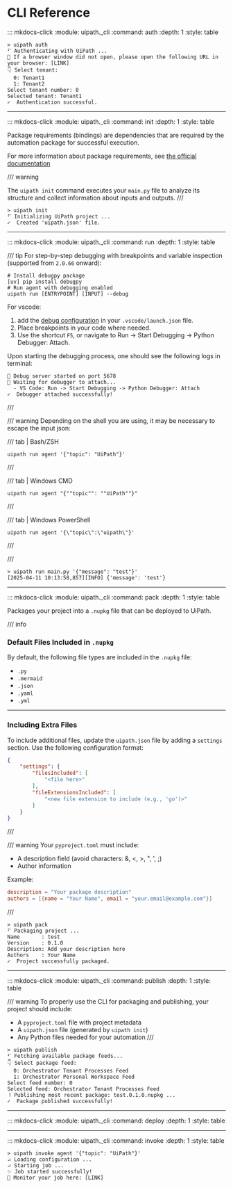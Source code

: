 # CLI Reference

::: mkdocs-click
    :module: uipath._cli
    :command: auth
    :depth: 1
    :style: table

<!-- termynal -->

```shell
> uipath auth
⠋ Authenticating with UiPath ...
🔗 If a browser window did not open, please open the following URL in your browser: [LINK]
👇 Select tenant:
  0: Tenant1
  1: Tenant2
Select tenant number: 0
Selected tenant: Tenant1
✓  Authentication successful.
```
---

::: mkdocs-click
    :module: uipath._cli
    :command: init
    :depth: 1
    :style: table

Package requirements (bindings) are dependencies that are required by the automation package for successful execution.

For more information about package requirements, see  [the official documentation](https://docs.uipath.com/orchestrator/automation-cloud/latest/user-guide/managing-package-requirements)

/// warning

The `uipath init` command executes your `main.py` file to analyze its structure and collect information about inputs and outputs.
///

<!-- termynal -->
```shell
> uipath init
⠋ Initializing UiPath project ...
✓  Created 'uipath.json' file.
```
---

::: mkdocs-click
    :module: uipath._cli
    :command: run
    :depth: 1
    :style: table

/// tip
For step-by-step debugging with breakpoints and variable inspection (supported from `2.0.66` onward):
```console
# Install debugpy package
[uv] pip install debugpy
# Run agent with debugging enabled
uipath run [ENTRYPOINT] [INPUT] --debug
```
For vscode:
1. add the [debug configuration](https://github.com/UiPath/uipath-python/blob/main/.vscode/launch.json) in your `.vscode/launch.json` file.
2. Place breakpoints in your code where needed.
3. Use the shortcut `F5`, or navigate to Run -> Start Debugging -> Python Debugger: Attach.

Upon starting the debugging process, one should see the following logs in terminal:
```console
🐛 Debug server started on port 5678
📌 Waiting for debugger to attach...
  - VS Code: Run -> Start Debugging -> Python Debugger: Attach
✓  Debugger attached successfully!
```
///

/// warning
Depending on the shell you are using, it may be necessary to escape the input json:

/// tab | Bash/ZSH
```console
uipath run agent '{"topic": "UiPath"}'
```
///

/// tab | Windows CMD
```console
uipath run agent "{""topic"": ""UiPath""}"
```
///

/// tab | Windows PowerShell
```console
uipath run agent '{\"topic\":\"uipath\"}'
```
///

///

<!-- termynal -->

```shell
> uipath run main.py '{"message": "test"}'
[2025-04-11 10:13:58,857][INFO] {'message': 'test'}
```
---

::: mkdocs-click
    :module: uipath._cli
    :command: pack
    :depth: 1
    :style: table

Packages your project into a `.nupkg` file that can be deployed to UiPath.

/// info
### Default Files Included in `.nupkg`

By default, the following file types are included in the `.nupkg` file:

- `.py`
- `.mermaid`
- `.json`
- `.yaml`
- `.yml`

---

### Including Extra Files

To include additional files, update the `uipath.json` file by adding a `settings` section. Use the following configuration format:

```json
{
    "settings": {
        "filesIncluded": [
            "<file here>"
        ],
        "fileExtensionsIncluded": [
            "<new file extension to include (e.g., 'go')>"
        ]
    }
}
```

///

/// warning
Your `pyproject.toml` must include:

-   A description field (avoid characters: &, <, >, ", ', ;)
-   Author information

Example:

```toml
description = "Your package description"
authors = [{name = "Your Name", email = "your.email@example.com"}]
```
///

<!-- termynal -->
```shell
> uipath pack
⠋ Packaging project ...
Name       : test
Version    : 0.1.0
Description: Add your description here
Authors    : Your Name
✓  Project successfully packaged.
```
---

::: mkdocs-click
    :module: uipath._cli
    :command: publish
    :depth: 1
    :style: table

/// warning
To properly use the CLI for packaging and publishing, your project should include:

-   A `pyproject.toml` file with project metadata
-   A `uipath.json` file (generated by `uipath init`)
-   Any Python files needed for your automation
///

<!-- termynal -->

```shell
> uipath publish
⠋ Fetching available package feeds...
👇 Select package feed:
  0: Orchestrator Tenant Processes Feed
  1: Orchestrator Personal Workspace Feed
Select feed number: 0
Selected feed: Orchestrator Tenant Processes Feed
⠸ Publishing most recent package: test.0.1.0.nupkg ...
✓  Package published successfully!
```
---

::: mkdocs-click
    :module: uipath._cli
    :command: deploy
    :depth: 1
    :style: table

---

::: mkdocs-click
    :module: uipath._cli
    :command: invoke
    :depth: 1
    :style: table

<!-- termynal -->

```shell
> uipath invoke agent '{"topic": "UiPath"}'
⠴ Loading configuration ...
⠴ Starting job ...
✨ Job started successfully!
🔗 Monitor your job here: [LINK]
```
